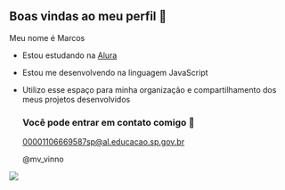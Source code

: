 ## Boas vindas ao meu perfil 🏀

Meu nome é Marcos

- Estou estudando na [Alura](https://www.alura.com.br)
- Estou me desenvolvendo na linguagem JavaScript
- Utilizo esse espaço para minha organização e compartilhamento dos meus projetos desenvolvidos

  ### Você pode entrar em contato comigo 📧

  00001106669587sp@al.educacao.sp.gov.br
  
  @mv_vinno

![](https://media1.tenor.com/m/1D0Y0p9-KZ0AAAAC/allen-iverson-praise.gif)
  
